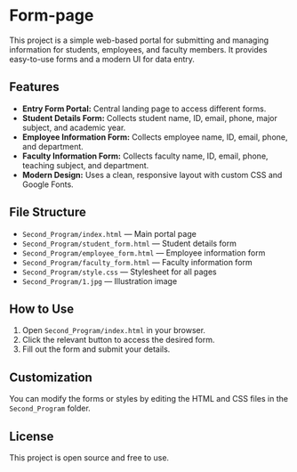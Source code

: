 # Form-page

This project is a simple web-based portal for submitting and managing information for students, employees, and faculty members. It provides easy-to-use forms and a modern UI for data entry.

## Features

- **Entry Form Portal:** Central landing page to access different forms.
- **Student Details Form:** Collects student name, ID, email, phone, major subject, and academic year.
- **Employee Information Form:** Collects employee name, ID, email, phone, and department.
- **Faculty Information Form:** Collects faculty name, ID, email, phone, teaching subject, and department.
- **Modern Design:** Uses a clean, responsive layout with custom CSS and Google Fonts.

## File Structure

- `Second_Program/index.html` — Main portal page
- `Second_Program/student_form.html` — Student details form
- `Second_Program/employee_form.html` — Employee information form
- `Second_Program/faculty_form.html` — Faculty information form
- `Second_Program/style.css` — Stylesheet for all pages
- `Second_Program/1.jpg` — Illustration image

## How to Use

1. Open `Second_Program/index.html` in your browser.
2. Click the relevant button to access the desired form.
3. Fill out the form and submit your details.

## Customization

You can modify the forms or styles by editing the HTML and CSS files in the `Second_Program` folder.

## License

This project is open source and free to use.
